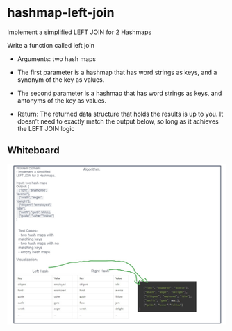 # hashmap-left-join

Implement a simplified LEFT JOIN for 2 Hashmaps

Write a function called left join

- Arguments: two hash maps

- The first parameter is a hashmap that has word strings as keys, and a synonym of the key as values.

- The second parameter is a hashmap that has word strings as keys, and antonyms of the key as values.

- Return: The returned data structure that holds the results is up to you. It doesn’t need to exactly match the output below, so long as it achieves the LEFT JOIN logic

## Whiteboard

![Whiteboard 33](../assets/dsa33.jpg)
